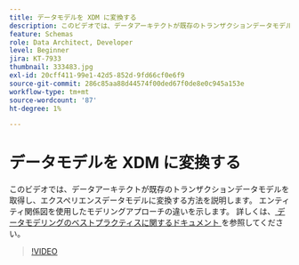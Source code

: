 ```yaml
---
title: データモデルを XDM に変換する
description: このビデオでは、データアーキテクトが既存のトランザクションデータモデルを取得し、エクスペリエンスデータモデルに変換する方法を説明します。 エンティティ関係図を使用したモデリングアプローチの違いを示します。
feature: Schemas
role: Data Architect, Developer
level: Beginner
jira: KT-7933
thumbnail: 333483.jpg
exl-id: 20cff411-99e1-42d5-852d-9fd66cf0e6f9
source-git-commit: 286c85aa88d44574f00ded67f0de8e0c945a153e
workflow-type: tm+mt
source-wordcount: '87'
ht-degree: 1%

---
```


# データモデルを XDM に変換する

このビデオでは、データアーキテクトが既存のトランザクションデータモデルを取得し、エクスペリエンスデータモデルに変換する方法を説明します。 エンティティ関係図を使用したモデリングアプローチの違いを示します。 詳しくは、[ データモデリングのベストプラクティスに関するドキュメント ](https://experienceleague.adobe.com/docs/experience-platform/xdm/schema/best-practices.html?lang=ja) を参照してください。

>[!VIDEO](https://video.tv.adobe.com/v/333483?learn=on&enablevpops)
